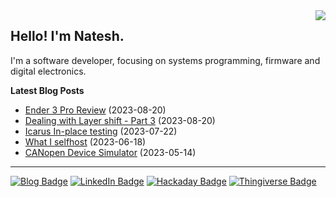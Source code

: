 <img src="https://github-readme-stats-git-masterrstaa-rickstaa.vercel.app/api/top-langs/?username=nnarain&layout=compact" align="right">

Hello! I'm Natesh.
------------------

I'm a software developer, focusing on systems programming, firmware and digital electronics.

**Latest Blog Posts**

<!-- BLOG-POST-LIST:START -->
* [Ender 3 Pro Review](https://nnarain.github.io/2023/08/20/Ender-3-Pro-Review.html) (2023-08-20)
* [Dealing with Layer shift - Part 3](https://nnarain.github.io/2023/08/20/Dealing-with-Layer-shift-Part-3.html) (2023-08-20)
* [Icarus In-place testing](https://nnarain.github.io/2023/07/22/Icarus-In-place-testing.html) (2023-07-22)
* [What I selfhost](https://nnarain.github.io/2023/06/18/What-I-selfhost.html) (2023-06-18)
* [CANopen Device Simulator](https://nnarain.github.io/2023/05/14/CANopen-Device-Simulator.html) (2023-05-14)

<!-- BLOG-POST-LIST:END -->

---

[![Blog Badge](https://img.shields.io/badge/-Blog-green?style=flat-square&logo=github)](https://nnarain.github.io/)
[![LinkedIn Badge](https://img.shields.io/badge/-LinkedIn-blue?style=flat-square&logo=linkedin)](https://www.linkedin.com/in/natesh-narain-4b46b285/)
[![Hackaday Badge](https://img.shields.io/badge/-Hackaday-black?style=flat-square&logo=hackaday)](https://hackaday.io/projects/hacker/482112)
[![Thingiverse Badge](https://img.shields.io/badge/-Thingiverse-darkblue?style=flat-square&logo=thingiverse&logoColor=white)](https://www.thingiverse.com/nnarain/makes)
